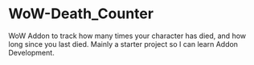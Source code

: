 # WoW-Death_Counter
WoW Addon to track how many times your character has died, and how long since you last died. Mainly a starter project so I can learn Addon Development.
